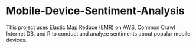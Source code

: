 # Mobile-Device-Sentiment-Analysis
This project uses Elastic Map Reduce (EMR) on AWS, Common Crawl Internet DB, and R to conduct and analyze sentiments about popular mobile devices.
